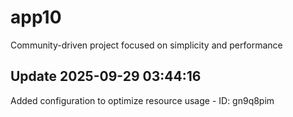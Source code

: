 # app10
Community-driven project focused on simplicity and performance

## Update 2025-09-29 03:44:16
Added configuration to optimize resource usage - ID: gn9q8pim

